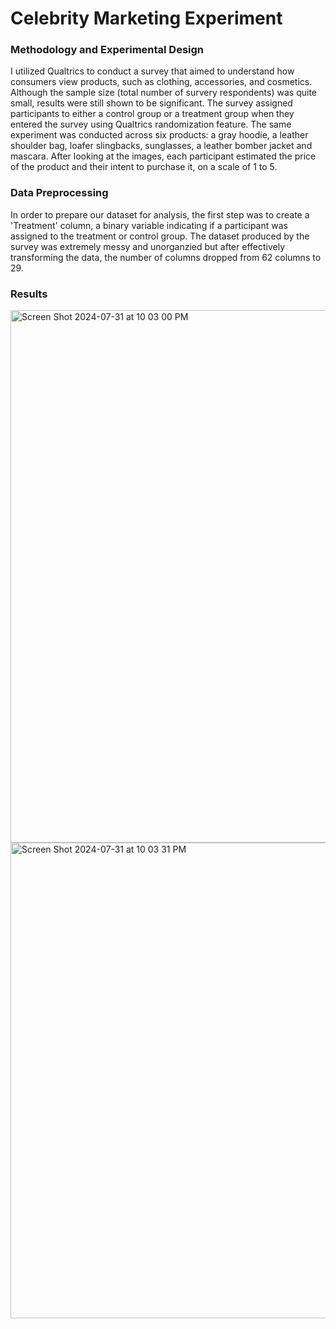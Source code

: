 # Celebrity Marketing Experiment

### Methodology and Experimental Design

I utilized Qualtrics to conduct a survey that aimed to understand how consumers view products, such as clothing, accessories, and cosmetics. Although the sample size (total number of survery respondents) was quite small, results were still shown to be significant. The survey assigned participants to either a control group or a treatment group when they entered the survey using Qualtrics randomization feature. The same experiment was conducted across six products: a gray hoodie, a leather shoulder bag, loafer slingbacks, sunglasses, a leather bomber jacket and mascara. After looking at the images, each participant estimated the price of the product and their intent to purchase it, on a scale of 1 to 5.


### Data Preprocessing

In order to prepare our dataset for analysis, the first step was to create a 'Treatment' column, a binary variable indicating if a participant was assigned to the treatment or control group. The dataset produced by the survey was extremely messy and unorganzied but after effectively transforming the data, the number of columns dropped from 62 columns to 29.


### Results

<img width="852" alt="Screen Shot 2024-07-31 at 10 03 00 PM" src="https://github.com/user-attachments/assets/a91c0e9b-5708-411e-bcf6-e80bc744d78f">


<img width="761" alt="Screen Shot 2024-07-31 at 10 03 31 PM" src="https://github.com/user-attachments/assets/db1810f2-bc99-4485-b46b-a0736a1ade08">

